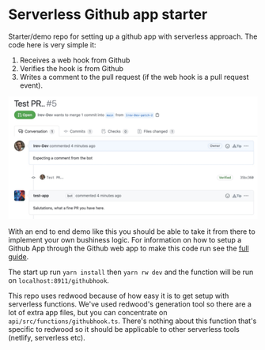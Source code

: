 # Serverless Github app starter

Starter/demo repo for setting up a github app with serverless approach. The code here is very simple it:
1. Receives a web hook from Github
2. Verifies the hook is from Github
3. Writes a comment to the pull request (if the web hook is a pull request event).

![image](https://raw.githubusercontent.com/Irev-Dev/repo-images/main/images/show-comment.jpg)

With an end to end demo like this you should be able to take it from there to implement your own bushiness logic. For information on how to setup a Github App through the Github web app to make this code run see the [full guide](https://kurthutten.com/blog/getting-start-with-a-serverless-github-app).

The start up run `yarn install` then `yarn rw dev` and the function will be run on `localhost:8911/githubhook`.

This repo uses redwood because of how easy it is to get setup with serverless functions. We've used redwood's generation tool so there are a lot of extra app files, but you can concentrate on `api/src/functions/githubhook.ts`. There's nothing about this function that's specific to redwood so it should be applicable to other serverless tools (netlify, serverless etc).
